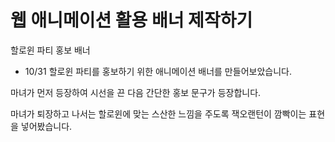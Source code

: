 # 웹 애니메이션 활용 배너 제작하기
할로윈 파티 홍보 배너
 - 10/31 할로윈 파티를 홍보하기 위한 애니메이션 배너를 만들어보았습니다.
 
 마녀가 먼저 등장하여 시선을 끈 다음 간단한 홍보 문구가 등장합니다.
 
 마녀가 퇴장하고 나서는 할로윈에 맞는 스산한 느낌을 주도록 잭오랜턴이 깜빡이는 표현을 넣어봤습니다.

